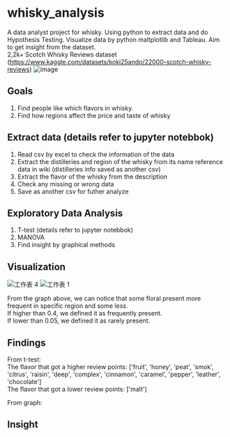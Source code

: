 # whisky_analysis
A data analyst project for whisky. Using python to extract data and do Hypothesis Testing. Visualize data by python maltplotlib and Tableau. Aim to get insight from the dataset.<br>
2,2k+ Scotch Whisky Reviews dataset (https://www.kaggle.com/datasets/koki25ando/22000-scotch-whisky-reviews)
![image](https://github.com/franciskoinno/whisky_analysis/assets/77004397/34a64004-3b45-4baa-9041-6985570ac6a2)

## Goals
1. Find people like which flavors in whisky.
2. Find how regions affect the price and taste of whisky

## Extract data (details refer to jupyter notebbok)
1. Read csv by excel to check the information of the data
2. Extract the distilleries and region of the whisky from its name reference data in wiki (distilleries info saved as another csv)
3. Extract the flavor of the whisky from the description
4. Check any missing or wrong data
5. Save as another csv for futher analyze

## Exploratory Data Analysis
1. T-test (details refer to jupyter notebbok)
2. MANOVA
3. Find insight by graphical methods

## Visualization
![工作表 4](https://github.com/franciskoinno/whisky_analysis/assets/77004397/8c78015b-2dc3-426e-98df-fca82b1fa56c)
![工作表 1](https://github.com/franciskoinno/whisky_analysis/assets/77004397/d888a1ae-eaa7-42eb-98df-8030d234ac4c)

From the graph above, we can notice that some floral present more frequent in specific region and some less.<br>
If higher than 0.4, we defined it as frequently present. <br>
If lower than 0.05, we defined it as rarely present. <br>

## Findings
From t-test:<br>
The flavor that got a higher review points: ['fruit', 'honey', 'peat', 'smok', 'citrus', 'raisin', 'deep', 'complex', 'cinnamon', 'caramel', 'pepper', 'leather', 'chocolate']<br>
The flavor that got a lower review points: ['malt']<br>

From graph:<br>

## Insight
